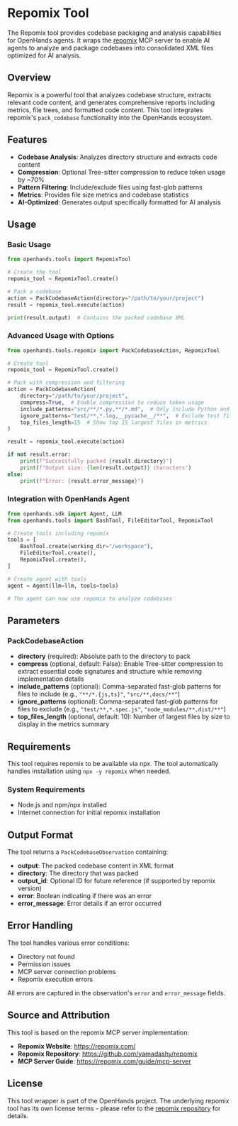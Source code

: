 # Repomix Tool

The Repomix tool provides codebase packaging and analysis capabilities for OpenHands agents. It wraps the [repomix](https://repomix.com/) MCP server to enable AI agents to analyze and package codebases into consolidated XML files optimized for AI analysis.

## Overview

Repomix is a powerful tool that analyzes codebase structure, extracts relevant code content, and generates comprehensive reports including metrics, file trees, and formatted code content. This tool integrates repomix's `pack_codebase` functionality into the OpenHands ecosystem.

## Features

- **Codebase Analysis**: Analyzes directory structure and extracts code content
- **Compression**: Optional Tree-sitter compression to reduce token usage by ~70%
- **Pattern Filtering**: Include/exclude files using fast-glob patterns
- **Metrics**: Provides file size metrics and codebase statistics
- **AI-Optimized**: Generates output specifically formatted for AI analysis

## Usage

### Basic Usage

```python
from openhands.tools import RepomixTool

# Create the tool
repomix_tool = RepomixTool.create()

# Pack a codebase
action = PackCodebaseAction(directory="/path/to/your/project")
result = repomix_tool.execute(action)

print(result.output)  # Contains the packed codebase XML
```

### Advanced Usage with Options

```python
from openhands.tools.repomix import PackCodebaseAction, RepomixTool

# Create tool
repomix_tool = RepomixTool.create()

# Pack with compression and filtering
action = PackCodebaseAction(
    directory="/path/to/your/project",
    compress=True,  # Enable compression to reduce token usage
    include_patterns="src/**/*.py,**/*.md",  # Only include Python and Markdown files
    ignore_patterns="test/**,*.log,__pycache__/**",  # Exclude test files and logs
    top_files_length=15  # Show top 15 largest files in metrics
)

result = repomix_tool.execute(action)

if not result.error:
    print(f"Successfully packed {result.directory}")
    print(f"Output size: {len(result.output)} characters")
else:
    print(f"Error: {result.error_message}")
```

### Integration with OpenHands Agent

```python
from openhands.sdk import Agent, LLM
from openhands.tools import BashTool, FileEditorTool, RepomixTool

# Create tools including repomix
tools = [
    BashTool.create(working_dir="/workspace"),
    FileEditorTool.create(),
    RepomixTool.create(),
]

# Create agent with tools
agent = Agent(llm=llm, tools=tools)

# The agent can now use repomix to analyze codebases
```

## Parameters

### PackCodebaseAction

- **directory** (required): Absolute path to the directory to pack
- **compress** (optional, default: False): Enable Tree-sitter compression to extract essential code signatures and structure while removing implementation details
- **include_patterns** (optional): Comma-separated fast-glob patterns for files to include (e.g., `"**/*.{js,ts}"`, `"src/**,docs/**"`)
- **ignore_patterns** (optional): Comma-separated fast-glob patterns for files to exclude (e.g., `"test/**,*.spec.js"`, `"node_modules/**,dist/**"`)
- **top_files_length** (optional, default: 10): Number of largest files by size to display in the metrics summary

## Requirements

This tool requires repomix to be available via npx. The tool automatically handles installation using `npx -y repomix` when needed.

### System Requirements

- Node.js and npm/npx installed
- Internet connection for initial repomix installation

## Output Format

The tool returns a `PackCodebaseObservation` containing:

- **output**: The packed codebase content in XML format
- **directory**: The directory that was packed
- **output_id**: Optional ID for future reference (if supported by repomix version)
- **error**: Boolean indicating if there was an error
- **error_message**: Error details if an error occurred

## Error Handling

The tool handles various error conditions:

- Directory not found
- Permission issues
- MCP server connection problems
- Repomix execution errors

All errors are captured in the observation's `error` and `error_message` fields.

## Source and Attribution

This tool is based on the repomix MCP server implementation:

- **Repomix Website**: https://repomix.com/
- **Repomix Repository**: https://github.com/yamadashy/repomix
- **MCP Server Guide**: https://repomix.com/guide/mcp-server

## License

This tool wrapper is part of the OpenHands project. The underlying repomix tool has its own license terms - please refer to the [repomix repository](https://github.com/yamadashy/repomix) for details.